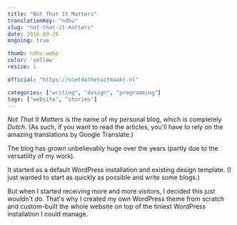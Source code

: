 ```yaml
---
title: "Not That It Matters"
translationKey: "ndhu"
slug: "not-that-it-matters"
date: 2016-09-26
ongoing: true

thumb: ndhu.webp
color: 'yellow'
resize: 1

official: "https://nietdathetuitmaakt.nl"

categories: ["writing", "design", "programming"]
tags: ["website", "stories"]
---
```


_Not That It Matters_ is the name of my personal blog, which is completely _Dutch_. (As such, if you want to read the articles, you'll have to rely on the amazing translations by Google Translate.)

The blog has grown unbelievably huge over the years (partly due to the versatility of my work).

It started as a default WordPress installation and existing design template. (I just wanted to start as quickly as possible and write some blogs.)

But when I started receiving more and more visitors, I decided this just wouldn't do. That's why I created my own WordPress theme from scratch and custom-built the whole website on top of the tiniest WordPress installation I could manage.